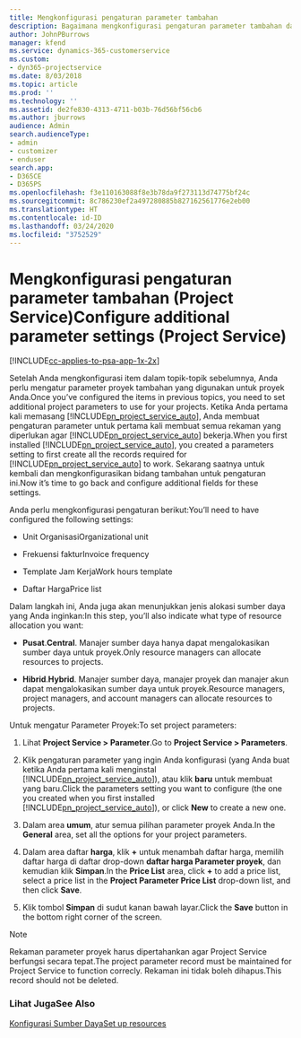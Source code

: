 ```yaml
---
title: Mengkonfigurasi pengaturan parameter tambahan
description: Bagaimana mengkonfigurasi pengaturan parameter tambahan dalam Project Service
author: JohnPBurrows
manager: kfend
ms.service: dynamics-365-customerservice
ms.custom:
- dyn365-projectservice
ms.date: 8/03/2018
ms.topic: article
ms.prod: ''
ms.technology: ''
ms.assetid: de2fe830-4313-4711-b03b-76d56bf56cb6
ms.author: jburrows
audience: Admin
search.audienceType:
- admin
- customizer
- enduser
search.app:
- D365CE
- D365PS
ms.openlocfilehash: f3e110163088f8e3b78da9f273113d74775bf24c
ms.sourcegitcommit: 8c786230ef2a497280885b827162561776e2eb00
ms.translationtype: HT
ms.contentlocale: id-ID
ms.lasthandoff: 03/24/2020
ms.locfileid: "3752529"
---
```

# <a name="configure-additional-parameter-settings-project-service"></a><span data-ttu-id="829c0-103">Mengkonfigurasi pengaturan parameter tambahan (Project Service)</span><span class="sxs-lookup"><span data-stu-id="829c0-103">Configure additional parameter settings (Project Service)</span></span>

[!INCLUDE[cc-applies-to-psa-app-1x-2x](../includes/cc-applies-to-psa-app-1x-2x.md)]

<span data-ttu-id="829c0-104">Setelah Anda mengkonfigurasi item dalam topik-topik sebelumnya, Anda perlu mengatur parameter proyek tambahan yang digunakan untuk proyek Anda.</span><span class="sxs-lookup"><span data-stu-id="829c0-104">Once you’ve configured the items in previous topics, you need to set additional project parameters to use for your projects.</span></span> <span data-ttu-id="829c0-105">Ketika Anda pertama kali memasang [!INCLUDE[pn_project_service_auto](../includes/pn-project-service-auto.md)], Anda membuat pengaturan parameter untuk pertama kali membuat semua rekaman yang diperlukan agar [!INCLUDE[pn_project_service_auto](../includes/pn-project-service-auto.md)] bekerja.</span><span class="sxs-lookup"><span data-stu-id="829c0-105">When you first installed [!INCLUDE[pn_project_service_auto](../includes/pn-project-service-auto.md)], you created a parameters setting to first create all the records required for [!INCLUDE[pn_project_service_auto](../includes/pn-project-service-auto.md)] to work.</span></span> <span data-ttu-id="829c0-106">Sekarang saatnya untuk kembali dan mengkonfigurasikan bidang tambahan untuk pengaturan ini.</span><span class="sxs-lookup"><span data-stu-id="829c0-106">Now it’s time to go back and configure additional fields for these settings.</span></span>  
  
 <span data-ttu-id="829c0-107">Anda perlu mengkonfigurasi pengaturan berikut:</span><span class="sxs-lookup"><span data-stu-id="829c0-107">You’ll need to have configured the following settings:</span></span>  
  
-   <span data-ttu-id="829c0-108">Unit Organisasi</span><span class="sxs-lookup"><span data-stu-id="829c0-108">Organizational unit</span></span>  
  
-   <span data-ttu-id="829c0-109">Frekuensi faktur</span><span class="sxs-lookup"><span data-stu-id="829c0-109">Invoice frequency</span></span>  
  
-   <span data-ttu-id="829c0-110">Template Jam Kerja</span><span class="sxs-lookup"><span data-stu-id="829c0-110">Work hours template</span></span>  
  
-   <span data-ttu-id="829c0-111">Daftar Harga</span><span class="sxs-lookup"><span data-stu-id="829c0-111">Price list</span></span>  
 
<span data-ttu-id="829c0-112">Dalam langkah ini, Anda juga akan menunjukkan jenis alokasi sumber daya yang Anda inginkan:</span><span class="sxs-lookup"><span data-stu-id="829c0-112">In this step, you’ll also indicate what type of resource allocation you want:</span></span>  
  
- <span data-ttu-id="829c0-113">**Pusat**.</span><span class="sxs-lookup"><span data-stu-id="829c0-113">**Central**.</span></span> <span data-ttu-id="829c0-114">Manajer sumber daya hanya dapat mengalokasikan sumber daya untuk proyek.</span><span class="sxs-lookup"><span data-stu-id="829c0-114">Only resource managers can allocate resources to projects.</span></span>  
  
- <span data-ttu-id="829c0-115">**Hibrid**.</span><span class="sxs-lookup"><span data-stu-id="829c0-115">**Hybrid**.</span></span> <span data-ttu-id="829c0-116">Manajer sumber daya, manajer proyek dan manajer akun dapat mengalokasikan sumber daya untuk proyek.</span><span class="sxs-lookup"><span data-stu-id="829c0-116">Resource managers, project managers, and account managers can allocate resources to projects.</span></span>  
  
 
<span data-ttu-id="829c0-117">Untuk mengatur Parameter Proyek:</span><span class="sxs-lookup"><span data-stu-id="829c0-117">To set project parameters:</span></span>  
  
1. <span data-ttu-id="829c0-118">Lihat **Project Service > Parameter**.</span><span class="sxs-lookup"><span data-stu-id="829c0-118">Go to **Project Service > Parameters**.</span></span>  
  
2. <span data-ttu-id="829c0-119">Klik pengaturan parameter yang ingin Anda konfigurasi (yang Anda buat ketika Anda pertama kali menginstal [!INCLUDE[pn_project_service_auto](../includes/pn-project-service-auto.md)]), atau klik **baru** untuk membuat yang baru.</span><span class="sxs-lookup"><span data-stu-id="829c0-119">Click the parameters setting you want to configure (the one you created when you first installed [!INCLUDE[pn_project_service_auto](../includes/pn-project-service-auto.md)]), or click **New** to create a new one.</span></span>  
  
3. <span data-ttu-id="829c0-120">Dalam area **umum**, atur semua pilihan parameter proyek Anda.</span><span class="sxs-lookup"><span data-stu-id="829c0-120">In the **General** area, set all the options for your project parameters.</span></span>  
  
4. <span data-ttu-id="829c0-121">Dalam area daftar **harga**, klik **+** untuk menambah daftar harga, memilih daftar harga di daftar drop-down **daftar harga Parameter proyek**, dan kemudian klik **Simpan**.</span><span class="sxs-lookup"><span data-stu-id="829c0-121">In the **Price List** area, click **+** to add a price list, select a price list in the **Project Parameter Price List** drop-down list, and then click **Save**.</span></span>  
  
5. <span data-ttu-id="829c0-122">Klik tombol **Simpan** di sudut kanan bawah layar.</span><span class="sxs-lookup"><span data-stu-id="829c0-122">Click the **Save** button in the bottom right corner of the screen.</span></span>  

> [!NOTE]
> <span data-ttu-id="829c0-123">Rekaman parameter proyek harus dipertahankan agar Project Service berfungsi secara tepat.</span><span class="sxs-lookup"><span data-stu-id="829c0-123">The project parameter record must be maintained for Project Service to function correcly.</span></span> <span data-ttu-id="829c0-124">Rekaman ini tidak boleh dihapus.</span><span class="sxs-lookup"><span data-stu-id="829c0-124">This record should not be deleted.</span></span>

### <a name="see-also"></a><span data-ttu-id="829c0-125">Lihat Juga</span><span class="sxs-lookup"><span data-stu-id="829c0-125">See Also</span></span>  
 [<span data-ttu-id="829c0-126">Konfigurasi Sumber Daya</span><span class="sxs-lookup"><span data-stu-id="829c0-126">Set up resources</span></span>](../project-service/set-up-resources.md)
